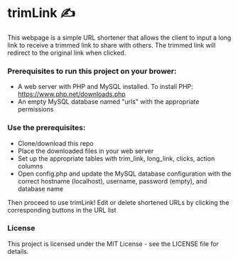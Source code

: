 # trimLink :writing_hand:

<p> This webpage is a simple URL shortener that allows the client to input a long link to receive a trimmed link to share with others. The trimmed link will redirect to the original link when clicked. </p>

### Prerequisites to run this project on your brower:
- A web server with PHP and MySQL installed. To install PHP: https://www.php.net/downloads.php
- An empty MySQL database named "urls" with the appropriate permissions

### Use the prerequisites:
- Clone/download this repo
- Place the downloaded files in your web server
- Set up the appropriate tables with trim_link, long_link, clicks, action columns
- Open config.php and update the MySQL database configuration with the correct hostname (localhost), username, password (empty), and database name

Then proceed to use trimLink! Edit or delete shortened URLs by clicking the corresponding buttons in the URL list

### License
This project is licensed under the MIT License - see the LICENSE file for details.
